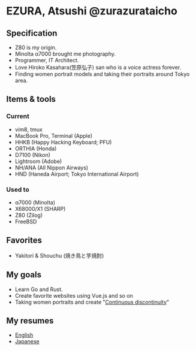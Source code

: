 # EZURA, Atsushi @zurazurataicho

## Specification
- Z80 is my origin.
- Minolta α7000 brought me photography.
- Programmer, IT Architect.
- Love Hiroko Kasahara(笠原弘子) san who is a voice actress forever.
- Finding women portrait models and taking their portraits around Tokyo area.

## Items & tools
### Current
- vim8, tmux
- MacBook Pro, Terminal (Apple)
- HHKB (Happy Hacking Keyboard; PFU)
- ORTHIA (Honda)
- D7100 (Nikon)
- Lightroom (Adobe)
- NH/ANA (All Nippon Airways)
- HND (Haneda Airport; Tokyo International Airport)
### Used to
- α7000 (Minolta) 
- X68000/X1 (SHARP)
- Z80 (Zilog)
- FreeBSD

## Favorites
- Yakitori & Shouchu (焼き鳥と芋焼酎)

## My goals
- Learn Go and Rust.
- Create favorite websites using Vue.js and so on
- Taking women portraits and create "[Continuous discontinuity](https://www.lensculture.com/atsushi-ezura)"

## My resumes
- [English](https://github.com/zurazurataicho/resume/blob/master/README_en.md)
- [Japanese](https://github.com/zurazurataicho/resume/blob/master/README.md)
